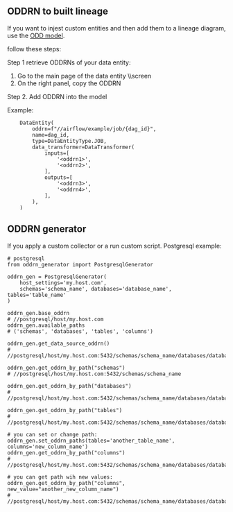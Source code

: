 
## ODDRN to built lineage
If you want to injest custom entities and then add them to a lineage diagram, use the [ODD model](https://pypi.org/project/odd-models/).

follow these steps:

Step 1 retrieve ODDRNs of your data entity:
1. Go to the main page of the data entity 
\\\\screen
2. On the right panel, copy the ODDRN

Step 2. Add ODDRN into the model

Example:
```
    DataEntity(
        oddrn=f"//airflow/example/job/{dag_id}",
        name=dag_id,
        type=DataEntityType.JOB,
        data_transformer=DataTransformer(
            inputs=[
                '<oddrn1>',
                '<oddrn2>',
            ],
            outputs=[
                '<oddrn3>',
                '<oddrn4>',
            ],
        ),
    )
```

## ODDRN generator
If you apply a custom collector or a run custom script. Postgresql example:

```
# postgresql
from oddrn_generator import PostgresqlGenerator

oddrn_gen = PostgresqlGenerator(
    host_settings='my.host.com',
    schemas='schema_name', databases='database_name', tables='table_name'
)

oddrn_gen.base_oddrn
# //postgresql/host/my.host.com
oddrn_gen.available_paths
# ('schemas', 'databases', 'tables', 'columns')

oddrn_gen.get_data_source_oddrn()
# //postgresql/host/my.host.com:5432/schemas/schema_name/databases/database_name

oddrn_gen.get_oddrn_by_path("schemas")
# //postgresql/host/my.host.com:5432/schemas/schema_name

oddrn_gen.get_oddrn_by_path("databases")
# //postgresql/host/my.host.com:5432/schemas/schema_name/databases/database_name

oddrn_gen.get_oddrn_by_path("tables")
# //postgresql/host/my.host.com:5432/schemas/schema_name/databases/database_name/tables/table_name

# you can set or change path:
oddrn_gen.set_oddrn_paths(tables='another_table_name', columns='new_column_name')
oddrn_gen.get_oddrn_by_path("columns")
# //postgresql/host/my.host.com:5432/schemas/schema_name/databases/database_name/tables/another_table_name/columns/new_column_name

# you can get path wih new values:
oddrn_gen.get_oddrn_by_path("columns", new_value="another_new_column_name")
# //postgresql/host/my.host.com:5432/schemas/schema_name/databases/database_name/tables/another_table_name/columns/another_new_column_name
```